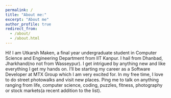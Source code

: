 ```yaml
---
permalink: /
title: "About me:"
excerpt: "About me"
author_profile: true
redirect_from: 
  - /about/
  - /about.html
---
```


Hi! I am Utkarsh Maken, a final year undergraduate student in Computer Science and Engineering Department from IIT Kanpur. I hail from Dhanbad, Jharkhand(no not from Wasseypur). I get intrigued by anything new and like everything I get my hands on. I’ll be starting my career as a Software Developer at MTX Group which I am very excited for. In my free time, I love to do street photowalks and visit new places. Ping me to talk on anything ranging from life, computer science, coding, puzzles, fitness, photography or stock markets(a recent addition to the list).
